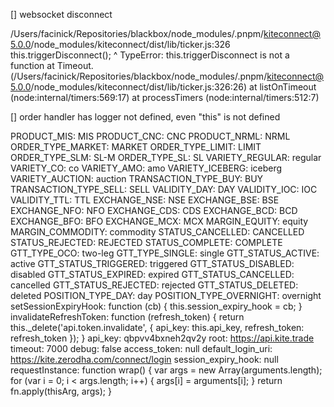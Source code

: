 [] websocket disconnect

/Users/facinick/Repositories/blackbox/node_modules/.pnpm/kiteconnect@5.0.0/node_modules/kiteconnect/dist/lib/ticker.js:326
                    this.triggerDisconnect();
                         ^
TypeError: this.triggerDisconnect is not a function
    at Timeout.<anonymous> (/Users/facinick/Repositories/blackbox/node_modules/.pnpm/kiteconnect@5.0.0/node_modules/kiteconnect/dist/lib/ticker.js:326:26)
    at listOnTimeout (node:internal/timers:569:17)
    at processTimers (node:internal/timers:512:7)

    
[] order handler has logger not defined, even "this" is not defined

PRODUCT_MIS: MIS
PRODUCT_CNC: CNC
PRODUCT_NRML: NRML
ORDER_TYPE_MARKET: MARKET
ORDER_TYPE_LIMIT: LIMIT
ORDER_TYPE_SLM: SL-M
ORDER_TYPE_SL: SL
VARIETY_REGULAR: regular
VARIETY_CO: co
VARIETY_AMO: amo
VARIETY_ICEBERG: iceberg
VARIETY_AUCTION: auction
TRANSACTION_TYPE_BUY: BUY
TRANSACTION_TYPE_SELL: SELL
VALIDITY_DAY: DAY
VALIDITY_IOC: IOC
VALIDITY_TTL: TTL
EXCHANGE_NSE: NSE
EXCHANGE_BSE: BSE
EXCHANGE_NFO: NFO
EXCHANGE_CDS: CDS
EXCHANGE_BCD: BCD
EXCHANGE_BFO: BFO
EXCHANGE_MCX: MCX
MARGIN_EQUITY: equity
MARGIN_COMMODITY: commodity
STATUS_CANCELLED: CANCELLED
STATUS_REJECTED: REJECTED
STATUS_COMPLETE: COMPLETE
GTT_TYPE_OCO: two-leg
GTT_TYPE_SINGLE: single
GTT_STATUS_ACTIVE: active
GTT_STATUS_TRIGGERED: triggered
GTT_STATUS_DISABLED: disabled
GTT_STATUS_EXPIRED: expired
GTT_STATUS_CANCELLED: cancelled
GTT_STATUS_REJECTED: rejected
GTT_STATUS_DELETED: deleted
POSITION_TYPE_DAY: day
POSITION_TYPE_OVERNIGHT: overnight
setSessionExpiryHook: function (cb) {
            this.session_expiry_hook = cb;
        }
invalidateRefreshToken: function (refresh_token) {
            return this._delete('api.token.invalidate', {
                api_key: this.api_key,
                refresh_token: refresh_token
            });
        }
api_key: qbpvv4bxneh2qv2y
root: https://api.kite.trade
timeout: 7000
debug: false
access_token: null
default_login_uri: https://kite.zerodha.com/connect/login
session_expiry_hook: null
requestInstance: function wrap() {
    var args = new Array(arguments.length);
    for (var i = 0; i < args.length; i++) {
      args[i] = arguments[i];
    }
    return fn.apply(thisArg, args);
  }